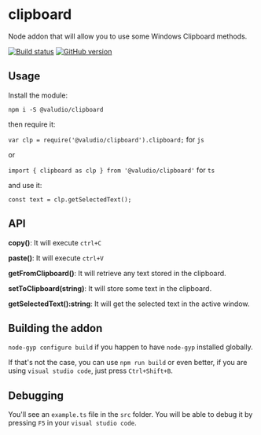 # clipboard

Node addon that will allow you to use some Windows Clipboard methods.

[![Build status](https://ci.appveyor.com/api/projects/status/lqalp2kjj3e482hq?svg=true)](https://ci.appveyor.com/project/robertohuertasm/clipboard)
[![GitHub version](https://badge.fury.io/gh/valudio%2Fclipboard.svg)](https://badge.fury.io/gh/valudio%2Fclipboard)


## Usage

Install the module:

`npm i -S @valudio/clipboard`

then require it:

`var clp = require('@valudio/clipboard').clipboard;` for `js`

or

`import { clipboard as clp } from '@valudio/clipboard'` for `ts`

and use it:

`const text = clp.getSelectedText();`

## API

**copy()**: It will execute `ctrl+C`

**paste()**: It will execute `ctrl+V`

**getFromClipboard()**: It will retrieve any text stored in the clipboard.

**setToClipboard(string)**: It will store some text in the clipboard.

**getSelectedText():string**: It will get the selected text in the active window.

## Building the addon

`node-gyp configure build` if you happen to have `node-gyp` installed globally. 

If that's not the case, you can use `npm run build` or even better, if you are using `visual studio code`, just press `Ctrl+Shift+B`.

## Debugging

You'll see an `example.ts` file in the `src` folder. You will be able to debug it by pressing `F5` in your `visual studio code`.
